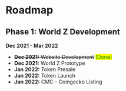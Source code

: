 # Roadmap

## Phase 1: World Z Development

**Dec 2021 - Mar 2022**

* ~~**Dec 2021:** Website Development~~ <mark style="color:green;">(Done)</mark>
* **Dec 2021:** World Z Prototype
* **Jan 2022:** Token Presale
* **Jan 2022:** Token Launch
* **Jan 2022:** CMC - Coingecko Listing

